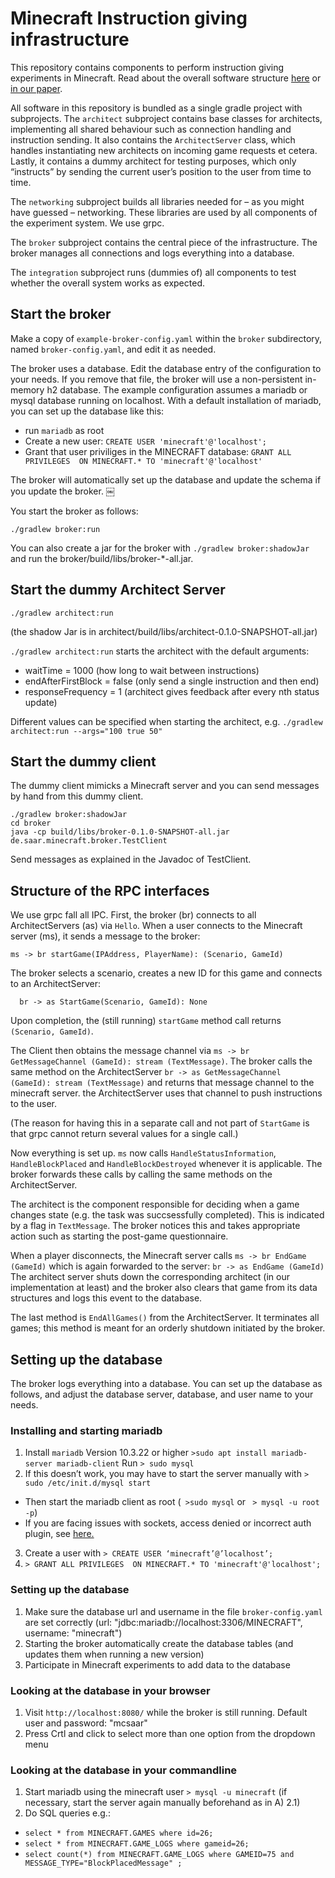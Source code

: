 # Minecraft Instruction giving infrastructure

This repository contains components to perform instruction giving
experiments in Minecraft.  Read about the overall software structure
[here](https://minecraft-saar.github.io/mc-saar-instruct) or [in our
paper](https://www.aclweb.org/anthology/2020.sigdial-1.7/).

All software in this repository is bundled as a single gradle project
with subprojects.  The `architect` subproject contains base classes
for architects, implementing all shared behaviour such as connection
handling and instruction sending.  It also contains the
`ArchitectServer` class, which handles instantiating new architects on
incoming game requests et cetera.  Lastly, it contains a dummy
architect for testing purposes, which only “instructs” by sending the
current user’s position to the user from time to time.

The `networking` subproject builds all libraries needed for – as you
might have guessed – networking.  These libraries are used by all
components of the experiment system.  We use grpc.

The `broker` subproject contains the central piece of the
infrastructure.  The broker manages all connections and logs
everything into a database.

The `integration` subproject runs (dummies of) all components to test
whether the overall system works as expected.


## Start the broker

Make a copy of `example-broker-config.yaml` within the `broker`
subdirectory, named `broker-config.yaml`, and edit it as needed.

The broker uses a database.  Edit the database entry of the
configuration to your needs.  If you remove that file, the broker will
use a non-persistent in-memory h2 database.  The example configuration
assumes a mariadb or mysql database running on localhost.  With a
default installation of mariadb, you can set up the database like this:

 - run `mariadb` as root
 - Create a new user: `CREATE USER 'minecraft'@'localhost';`
 - Grant that user priviliges in the MINECRAFT database:
   `GRANT ALL PRIVILEGES  ON MINECRAFT.* TO 'minecraft'@'localhost'`
   
The broker will automatically set up the database and update the
schema if you update the broker.  ￼

You start the broker as follows:

```
./gradlew broker:run
```

You can also create a jar for the broker with `./gradlew
broker:shadowJar` and run the broker/build/libs/broker-*-all.jar.

## Start the dummy Architect Server

```
./gradlew architect:run
```

(the shadow Jar is in architect/build/libs/architect-0.1.0-SNAPSHOT-all.jar)

`./gradlew architect:run` starts the architect with the default arguments:
- waitTime = 1000 (how long to wait between instructions)
- endAfterFirstBlock = false (only send a single instruction and then end)
- responseFrequency = 1  (architect gives feedback after every nth status update)

Different values can be specified when starting the architect, 
e.g. `./gradlew architect:run --args="100 true 50"`


## Start the dummy client

The dummy client mimicks a Minecraft server and you can send messages
by hand from this dummy client.

```
./gradlew broker:shadowJar
cd broker
java -cp build/libs/broker-0.1.0-SNAPSHOT-all.jar de.saar.minecraft.broker.TestClient
```

Send messages as explained in the Javadoc of TestClient.

## Structure of the RPC interfaces

We use grpc fall all IPC.  First, the broker (br) connects to all
ArchitectServers (as) via `Hello`.  When a user connects to the
Minecraft server (ms), it sends a message to the broker:

`ms -> br startGame(IPAddress, PlayerName): (Scenario, GameId)`

The broker selects a scenario, creates a new ID for this game and
connects to an ArchitectServer:

`  br -> as StartGame(Scenario, GameId): None`

Upon completion, the (still running) `startGame` method call returns
`(Scenario, GameId)`.

The Client then obtains the message channel via
`ms -> br GetMessageChannel (GameId): stream (TextMessage)`.  The broker
calls the same method on the ArchitectServer
`br -> as GetMessageChannel (GameId): stream (TextMessage)`
and returns that message channel to the minecraft server.
the ArchitectServer uses that channel to push instructions
to the user.

(The reason for having this in a separate call and not part of
`StartGame` is that grpc cannot return several values for a single
call.)

Now everything is set up.  `ms` now calls `HandleStatusInformation`,
`HandleBlockPlaced` and `HandleBlockDestroyed` whenever it is
applicable.  The broker forwards these calls by calling the same
methods on the ArchitectServer.

The architect is the component responsible for deciding when a game
changes state (e.g. the task was succsessfully completed).  This is
indicated by a flag in `TextMessage`.  The broker notices this and
takes appropriate action such as starting the post-game questionnaire.

When a player disconnects, the Minecraft server calls 
`ms -> br EndGame (GameId)`
which is again forwarded to the server:
`br -> as EndGame (GameId)`
The architect server shuts down the corresponding architect (in
our implementation at least) and the broker also clears that
game from its data structures and logs this event to the database.

The last method is `EndAllGames()` from the ArchitectServer.  It
terminates all games; this method is meant for an orderly shutdown
initiated by the broker.

## Setting up the database

The broker logs everything into a database. You can set up the database as follows,
and adjust the database server, database, and user name to your needs.

### Installing and starting mariadb 

1. Install `mariadb` Version 10.3.22 or higher `>sudo apt install mariadb-server mariadb-client` Run ` > sudo mysql `
2. If this doesn’t work, you may have to start the server manually with `> sudo /etc/init.d/mysql start`
  * Then start the  mariadb client as root (` >sudo mysql` or ` > mysql -u root -p`)
  * If you are facing issues with sockets, access denied or incorrect auth plugin, see [here.](https://stackoverflow.com/questions/37879448/mysql-fails-on-mysql-error-1524-hy000-plugin-auth-socket-is-not-loaded) 
3. Create a user with ` > CREATE USER ‘minecraft’@’localhost’; `
4. `> GRANT ALL PRIVILEGES  ON MINECRAFT.* TO 'minecraft'@'localhost';`

### Setting up the database

1. Make sure the database url and username in the file `broker-config.yaml` are set correctly (url: "jdbc:mariadb://localhost:3306/MINECRAFT", username: "minecraft")
2. Starting the broker automatically create the database tables (and updates them when running a new version)
3. Participate in Minecraft experiments to add data to the database

### Looking at the database in your browser

1. Visit `http://localhost:8080/` while the broker is still running. Default user and password: "mcsaar"
2. Press Crtl and click to select more than one option from the dropdown menu

### Looking at the database in your commandline	

1. Start mariadb using the minecraft user `> mysql -u minecraft` (if necessary, start the server again manually beforehand as in A) 2.1)
2. Do SQL queries e.g.:
  - `select * from MINECRAFT.GAMES where id=26;`
  - `select * from MINECRAFT.GAME_LOGS where gameid=26;`
  - `select count(*) from MINECRAFT.GAME_LOGS where GAMEID=75 and MESSAGE_TYPE="BlockPlacedMessage" ;`
